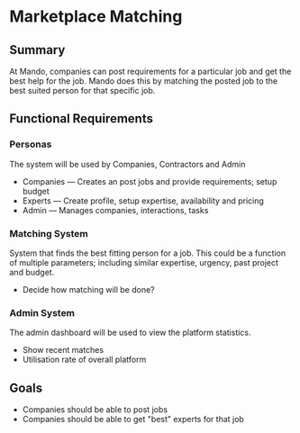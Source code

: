 # Marketplace Matching

## Summary 

At Mando, companies can post requirements for a particular job and get the best help for the job. Mando does this by matching the posted job to the best suited person for that specific job.  

## Functional Requirements
### Personas
The system will be used by Companies, Contractors and Admin
- Companies — Creates an post jobs and provide requirements; setup budget
- Experts — Create profile, setup expertise, availability and pricing
- Admin — Manages companies, interactions, tasks
### Matching System
System that finds the best fitting person for a job. This could be a function of multiple parameters; including similar expertise, urgency, past project and budget.
- Decide how matching will be done?

### Admin System
The admin dashboard will be used to view the platform statistics.
- Show recent matches
- Utilisation rate of overall platform

## Goals
- Companies should be able to post jobs
- Companies should be able to get "best" experts for that job